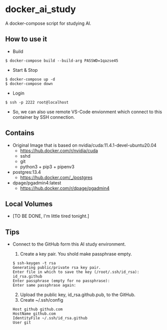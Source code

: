 # docker_ai_study
A docker-compose script for studying AI.

## How to use it

* Build
```
$ docker-compose build --build-arg PASSWD=1qazse45
```
* Start & Stop
```
$ docker-compose up -d
$ docker-compose down
```
* Login
```
$ ssh -p 2222 root@localhost
````
* So, we can also use remote VS-Code envionment which connect to this container by SSH connection.

## Contains

* Original Image that is based on nvidia/cuda:11.4.1-devel-ubuntu20.04
    * https://hub.docker.com/r/nvidia/cuda
    * sshd
    * git
    * python3 + pip3 + pipenv3
* postgres:13.4
    * https://hub.docker.com/_/postgres
* dpage/pgadmin4:latest
    * https://hub.docker.com/r/dpage/pgadmin4

## Local Volumes

* [TO BE DONE, I'm little tired tonight.]

## Tips

* Connect to the GitHub form this AI study environment.

    1. Create a key pair. You shold make passphrase empty.
    ```
    $ ssh-keygen -t rsa
    Generating public/private rsa key pair.
    Enter file in which to save the key (/root/.ssh/id_rsa): id_rsa.github
    Enter passphrase (empty for no passphrase): 
    Enter same passphrase again: 
    ```
    2. Upload the public key, id_rsa.github.pub, to the GitHub.
    3. Create ~/.ssh/config
    ```
    Host github github.com
    HostName github.com
    IdentityFile ~/.ssh/id_rsa.github
    User git
    ```
